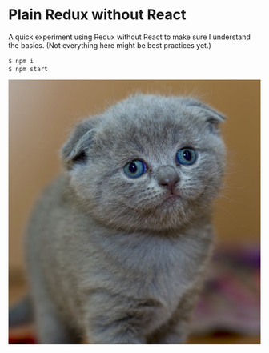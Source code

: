 # Plain Redux without React

A quick experiment using Redux without React to make sure I understand the basics. (Not everything here might be best practices yet.)

```text
$ npm i
$ npm start
```

![public domain kitten photo](./cat.png)
